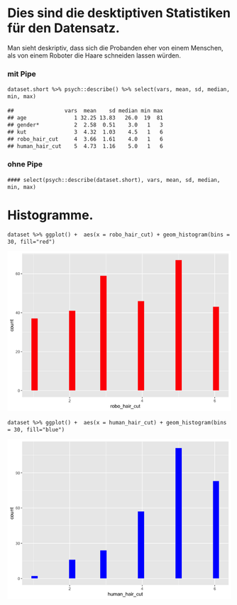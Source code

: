 Dies sind die desktiptiven Statistiken für den Datensatz.
=========================================================

Man sieht deskriptiv, dass sich die Probanden eher von einem Menschen,
als von einem Roboter die Haare schneiden lassen würden.

### mit Pipe

    dataset.short %>% psych::describe() %>% select(vars, mean, sd, median, min, max) 

    ##                vars  mean    sd median min max
    ## age               1 32.25 13.83   26.0  19  81
    ## gender*           2  2.58  0.51    3.0   1   3
    ## kut               3  4.32  1.03    4.5   1   6
    ## robo_hair_cut     4  3.66  1.61    4.0   1   6
    ## human_hair_cut    5  4.73  1.16    5.0   1   6

### ohne Pipe

    #### select(psych::describe(dataset.short), vars, mean, sd, median, min, max)

Histogramme.
============

    dataset %>% ggplot() +  aes(x = robo_hair_cut) + geom_histogram(bins = 30, fill="red")

![](DS_Dahmen_Formanns_Wolters_files/figure-markdown_strict/unnamed-chunk-3-1.png)

    dataset %>% ggplot() +  aes(x = human_hair_cut) + geom_histogram(bins = 30, fill="blue")

![](DS_Dahmen_Formanns_Wolters_files/figure-markdown_strict/unnamed-chunk-3-2.png)
